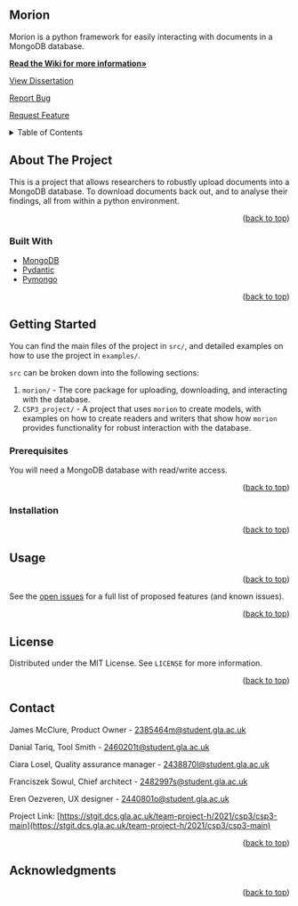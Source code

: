 <div id="top"></div>



<br />

## Morion
Morion is a python framework for easily interacting with documents in a MongoDB database.


<a href="https://stgit.dcs.gla.ac.uk/team-project-h/2021/csp3/csp3-main/-/wikis/home"><strong>Read the Wiki for more information»</strong></a>

<a href="https://stgit.dcs.gla.ac.uk/team-project-h/2021/csp3/csp3-dissertation">View Dissertation</a>

<a href="https://stgit.dcs.gla.ac.uk/team-project-h/2021/csp3/csp3-main">Report Bug</a>

<a href="https://stgit.dcs.gla.ac.uk/team-project-h/2021/csp3/csp3-main">Request Feature</a>


<!-- TABLE OF CONTENTS -->
<details>
  <summary>Table of Contents</summary>
  <ol>
    <li>
      <a href="#about-the-project">About The Project</a>
      <ul>
        <li><a href="#built-with">Built With</a></li>
      </ul>
    </li>
    <li>
      <a href="#getting-started">Getting Started</a>
      <ul>
        <li><a href="#prerequisites">Prerequisites</a></li>
        <li><a href="#installation">Installation</a></li>
      </ul>
    </li>
    <li><a href="#usage">Usage</a></li>
    <li><a href="#roadmap">Roadmap</a></li>
    <li><a href="#license">License</a></li>
    <li><a href="#contact">Contact</a></li>
    <li><a href="#acknowledgments">Acknowledgments</a></li>
  </ol>
</details>



<!-- ABOUT THE PROJECT -->
## About The Project

This is a project that allows researchers to robustly upload documents into a MongoDB database. To download documents back out,
and to analyse their findings, all from within a python environment.


<p align="right">(<a href="#top">back to top</a>)</p>

### Built With

* [MongoDB](https://www.mongodb.com/)
* [Pydantic](https://pydantic-docs.helpmanual.io/)
* [Pymongo](https://pypi.org/project/pymongo/)

<p align="right">(<a href="#top">back to top</a>)</p>



<!-- GETTING STARTED -->
## Getting Started
You can find the main files of the project in `src/`, and detailed examples on how to use the project in `examples/`.

`src` can be broken down into the following sections:

1. `morion/` - The core package for uploading, downloading, and interacting with the database.
2. `CSP3_project/` - A project that uses `morion` to create models, with examples on how to create readers and writers
that show how `morion` provides functionality for robust interaction with the database.

### Prerequisites

You will need a MongoDB database with read/write access.

<p align="right">(<a href="#top">back to top</a>)</p>

### Installation



<p align="right">(<a href="#top">back to top</a>)</p>



<!-- USAGE EXAMPLES -->
## Usage

<p align="right">(<a href="#top">back to top</a>)</p>



See the [open issues](https://stgit.dcs.gla.ac.uk/team-project-h/2021/csp3/csp3-main/-/issues) for a full list of proposed features (and known issues).

<p align="right">(<a href="#top">back to top</a>)</p>



<!-- LICENSE -->
## License

Distributed under the MIT License. See `LICENSE` for more information.

<p align="right">(<a href="#top">back to top</a>)</p>



<!-- CONTACT -->
## Contact

James McClure, Product Owner - 2385464m@student.gla.ac.uk

Danial Tariq, Tool Smith - 2460201t@student.gla.ac.uk

Ciara Losel, Quality assurance manager - 2438870l@student.gla.ac.uk

Franciszek Sowul, Chief architect - 2482997s@student.gla.ac.uk

Eren Oezveren, UX designer - 2440801o@student.gla.ac.uk


Project Link: [https://stgit.dcs.gla.ac.uk/team-project-h/2021/csp3/csp3-main](https://stgit.dcs.gla.ac.uk/team-project-h/2021/csp3/csp3-main)

<p align="right">(<a href="#top">back to top</a>)</p>



<!-- ACKNOWLEDGMENTS -->
## Acknowledgments

<p align="right">(<a href="#top">back to top</a>)</p>



